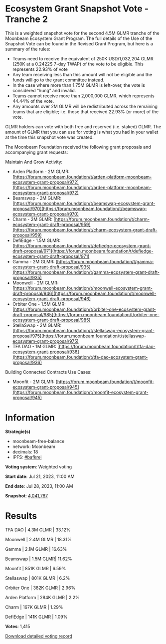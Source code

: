 # Ecosystem Grant Snapshot Vote - Tranche 2

This is a weighted snapshot vote for the second 4.5M GLMR tranche of the Moonbeam Ecosystem Grant Program. The full details of the Use of the Snapshot Vote can be found in the Revised Grant Program, but here is a summary of the rules:

-   Teams need to receive the equivalent of 250K USD/1,032,204 GLMR (250K at a 0.2422$ 7-day TWAP) of the vote to be eligible. This represents 22.93% of vote
-   Any team receiving less than this amount will not be eligible and the funds will go to the grant committee instead.
-   In the case where more than 1.75M GLMR is left-over, the vote is considered “hung” and invalid.
-   Teams cannot receive more than 2,000,000 GLMR, which represents 44.44% of the vote.
-   Any amounts over 2M GLMR will be redistributed across the remaining teams that are eligible; i.e. those that received 22.93% (or more) of the vote.

GLMR holders can vote with both free and reserved (i.e. staked) GLMR. The amount of GLMR that you can use for voting is what you had in your wallet at the time this snapshot vote was created.

The Moonbeam Foundation received the following grant proposals and accompanying grant requests:

Maintain And Grow Activity:

-   Arden Platform - 2M GLMR:  [https://forum.moonbeam.foundation/t/arden-platform-moonbeam-ecosystem-grant-proposal/972](https://forum.moonbeam.foundation/t/arden-platform-moonbeam-ecosystem-grant-proposal/972)
-   Beamswap - 2M GLMR:  [https://forum.moonbeam.foundation/t/beamswap-ecosystem-grant-proposal/970](https://forum.moonbeam.foundation/t/beamswap-ecosystem-grant-proposal/970)
-   Charm - 2M GLMR:  [https://forum.moonbeam.foundation/t/charm-ecosystem-grant-draft-proposal/959](https://forum.moonbeam.foundation/t/charm-ecosystem-grant-draft-proposal/959)
-   DefiEdge - 1.5M GLMR:  [https://forum.moonbeam.foundation/t/defiedge-ecosystem-grant-draft-proposal/971](https://forum.moonbeam.foundation/t/defiedge-ecosystem-grant-draft-proposal/971)
-   Gamma - 2M GLMR:  [https://forum.moonbeam.foundation/t/gamma-ecosystem-grant-draft-proposal/935](https://forum.moonbeam.foundation/t/gamma-ecosystem-grant-draft-proposal/935)
-   Moonwell - 2M GLMR:  [https://forum.moonbeam.foundation/t/moonwell-ecosystem-grant-draft-proposal/946](https://forum.moonbeam.foundation/t/moonwell-ecosystem-grant-draft-proposal/946)
-   Orbiter One - 1.5M GLMR:  [https://forum.moonbeam.foundation/t/orbiter-one-ecosystem-grant-draft-proposal/985](https://forum.moonbeam.foundation/t/orbiter-one-ecosystem-grant-draft-proposal/985)
-   StellaSwap - 2M GLMR:  [https://forum.moonbeam.foundation/t/stellaswap-ecosystem-grant-proposal/975](https://forum.moonbeam.foundation/t/stellaswap-ecosystem-grant-proposal/975)
-   TFA DAO - 1M GLMR:  [https://forum.moonbeam.foundation/t/tfa-dao-ecosystem-grant-proposal/936](https://forum.moonbeam.foundation/t/tfa-dao-ecosystem-grant-proposal/936)

Building Connected Contracts Use Cases:

-   Moonfit - 2M GLMR:  [https://forum.moonbeam.foundation/t/moonfit-ecosystem-grant-proposal/945](https://forum.moonbeam.foundation/t/moonfit-ecosystem-grant-proposal/945)


# Information

**Strategie(s)**
* moonbeam-free-balance
* network: Moonbeam
* decimals: 18
* IPFS: [#bafkrei](https://snapshot.4everland.link/ipfs/bafkreib6fxser3yiaq5odqmpq67rhwgb7tii5serqhnbttq3og2c7q7mxe)

**Voting system**:  Weighted voting

**Start date**:  Jul 21, 2023, 11:00 AM

**End date**:  Jul 28, 2023, 11:00 AM

**Snapshot**:  [4,041,787](https://moonscan.io//block/4041787)


# Results

TFA DAO | 4.3M GLMR | 33.12%

Moonwell | 2.4M GLMR | 18.31%

Gamma | 2.1M GLMR | 16.63%

Beamswap | 1.5M GLMR| 11.62%

Moonfit | 851K GLMR | 6.59%

Stellaswap | 801K GLMR | 6.2%

Orbiter One | 382K GLMR | 2.96%

Arden Platform | 284K GLMR | 2.2%

Charm | 167K GLMR | 1.29%

DefiEdge | 141K GLMR | 1.09%


**Votes**: 1,415

[Download detailed voting record](snapshot-report-0x037741b66815dcd1fc8076e258f157fafbd6d65dbeca851a823987c25026b812.csv)
